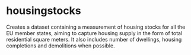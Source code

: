 # housingstocks
Creates a dataset containing a measurement of housing stocks for all the EU member states, aiming to capture housing supply in the form of total residential square meters. It also includes number of dwellings, housing completions and demolitions when possible.
